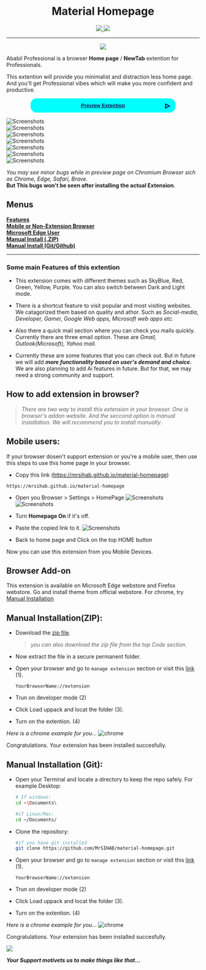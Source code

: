 <div align="Center">
    <h1>Material Homepage</h1>
<center>
<a href="https://addons.mozilla.org/en-US/firefox/addon/material-hompage/">
<img src="https://github.com/user-attachments/assets/c0e99e6b-97cf-4af2-9737-099db7d3538b" />
</a>
<a href="https://microsoftedge.microsoft.com/addons/detail/material-hompage/gppedgcpmlnfphgohlcdmeejokcgipjb">
<img src="https://learn.microsoft.com/en-us/windows/apps/images/new-badge-dark.png" />
</a>
</center>

____

<center>
    <a href="https://www.buymeacoffee.com/mrsihab"><img src="https://img.buymeacoffee.com/button-api/?text=Buy Sihab a coffee&emoji=&slug=mrsihab&button_colour=FFDD00&font_colour=000000&font_family=Cookie&outline_colour=000000&coffee_colour=ffffff" />
    </a>
</center>
</div>

Ababil Professional is a browser **Home page** / **NewTab** extention for Professionals.

This extention will provide you minimalist and distraction less home page. And you'll get Professional vibes which will make you more confident and productive.

<!-- Preview Button -->
<a href="https://mrsihab.github.io/material-homepage">
<button style="width:75%;margin:auto;display:block;padding:10px;margin-bottom:10px;background:aqua;color:#121252;font-weight:bold;border-radius:15px;outline:0;border:1px solid #00ffff;position:relative;cursor:pointer;text-decoration:none;">
  Preview Extention
  <div style="font-size:25px;display:inline;;width:30px;float:right;font-weight:bold;padding:0;position:absolute;right:5px;top:3px">
    &triangleright;
  </div>
</button>
</a>

![Screenshots](./screenshots/main.png)  
![Screenshots](./screenshots/1st.png)  
![Screenshots](./screenshots/2nd.png)  
![Screenshots](./screenshots/3rd.png)  
![Screenshots](./screenshots/4th.png)  
![Screenshots](./screenshots/5th.png)  
![Screenshots](./screenshots/6th.png)

_You may see minor bugs while in preview page on Chromium Browser sich as Chrome, Edge, Safari, Brave._  
**But This bugs won't be seen after installing the actual Extension.**

## Menus

[**Features**](#some-main-features-of-this-extention)  
[**Mobile or Non-Extension Browser**](#mobile-users)  
[**Microsoft Edge User**](#browser-add-on)  
[**Manual Install (.ZIP)**](#manual-installationzip)  
[**Manual Install (Git/Github)**](#manual-installation-git)

---

### Some main Features of this extention

- This extension comes with different themes such as SkyBlue, Red, Green, Yellow, Purple. You can also switch between Dark and Light mode.

- There is a shortcut feature to visit popular and most visiting websites. We catagorized them based on quality and athor. Such as _*Social-media, Developer, Gamer, Google Web apps, Microsoft web apps etc.*_

- Also there a quick mail section where you can check you mails quickly. Currently there are three email option. These are _Gmail, Outlook(Microsoft), Yahoo mail._

- Currently these are some features that you can check out. But in future we will add _**more functionality based on user's demand and choice**_.
  We are also planning to add Ai features in future. But for that, we may need a strong community and support.

## How to add extension in browser?

> _There are two way to install this extension in your browser. One is browser's addon website. And the seccond option is manual installation. We will recommend you to install manually_.

## Mobile users:

If your browser dosen't support extension or you're a mobile user, then use this steps to use this home page in your browser.

- Copy this link (https://mrsihab.github.io/material-homepage)

```copy
https://mrsihab.github.io/material-homepage
```

- Open you Browser > Settings > HomePage
  ![Screenshots](./screenshots/m1.jpg)  
  ![Screenshots](./screenshots/m2.jpg)

- Turn **Homepage On** if it's off.
- Paste the copied link to it.
  ![Screenshots](./screenshots/m3.jpg)
- Back to home page and Click on the top HOME button

Now you can use this extension from you Mobile Devices.

## Browser Add-on

This extension is available on Microsoft Edge webstore and Firefox webstore. Go and install theme from official webstore.
For chrome, try [Manual Installation](#manual-installationzip)

## Manual Installation(ZIP):

- Download the [zip file](https://github.com/MrSIHAB/ababil-professional/archive/refs/heads/main.zip).

  > _you can also download the zip file     from the top Code section_.

- Now extract the file in a secure permanent folder.

- Open your browser and go to `manage extension` section or visit this [link](chrome://extension) (1).

  ```
  YourBrowserName://extension
  ```
- Trun on developer mode (2)
- Click Load uppack and locat the folder (3).
- Turn on the extention. (4)



_Here is a chrome example for you..._
![chrome](/screenshots/chrome.png)

Congratulations. Your extension has been installed succesfully.

## Manual Installation (Git):

- Open your Terminal and locate a directory to keep the repo safely. For example Desktop:

  ```bash
  # If windows:
  cd ~\Documents\

  #if Linux/Mac:
  cd ~/Documents/
  ```

- Clone the repository:

  ```bash
  #if you have git installed
  git clone https://github.com/MrSIHAB/material-homepage.git
  ```

  

- Open your browser and go to `manage extension` section or visit this [link](chrome://extension) (1).

  ```
  YourBrowserName://extension
  ```
- Trun on developer mode (2)
- Click Load uppack and locat the folder (3).
- Turn on the extention. (4)

_Here is a chrome example for you..._
![chrome](/screenshots/chrome.png)

Congratulations. Your extension has been installed succesfully.

<a href="https://www.bu">
    <img src="https://media.giphy.com/media/7kZE0z52Sd9zSESzDA/giphy.gif">
</a>

**_Your Support motivets us to make things like that..._**
